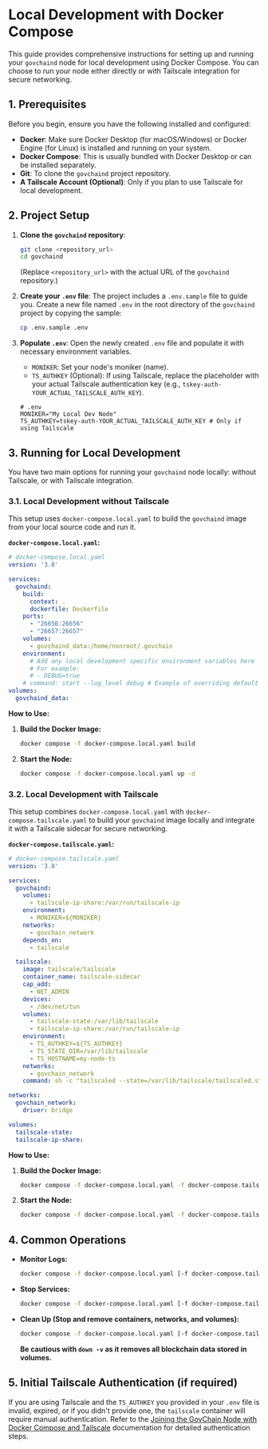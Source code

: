 # Local Development with Docker Compose

This guide provides comprehensive instructions for setting up and running your `govchaind` node for local development using Docker Compose. You can choose to run your node either directly or with Tailscale integration for secure networking.

## 1. Prerequisites

Before you begin, ensure you have the following installed and configured:

*   **Docker**: Make sure Docker Desktop (for macOS/Windows) or Docker Engine (for Linux) is installed and running on your system.
*   **Docker Compose**: This is usually bundled with Docker Desktop or can be installed separately.
*   **Git**: To clone the `govchaind` project repository.
*   **A Tailscale Account (Optional)**: Only if you plan to use Tailscale for local development.

## 2. Project Setup

1.  **Clone the `govchaind` repository**:
    ```bash
    git clone <repository_url>
    cd govchaind
    ```
    (Replace `<repository_url>` with the actual URL of the `govchaind` repository.)

2.  **Create your `.env` file**:
    The project includes a `.env.sample` file to guide you. Create a new file named `.env` in the root directory of the `govchaind` project by copying the sample:
    ```bash
    cp .env.sample .env
    ```

3.  **Populate `.env`**:
    Open the newly created `.env` file and populate it with necessary environment variables.
    *   `MONIKER`: Set your node's moniker (name).
    *   `TS_AUTHKEY` (Optional): If using Tailscale, replace the placeholder with your actual Tailscale authentication key (e.g., `tskey-auth-YOUR_ACTUAL_TAILSCALE_AUTH_KEY`).
    ```dotenv
    # .env
    MONIKER="My Local Dev Node"
    TS_AUTHKEY=tskey-auth-YOUR_ACTUAL_TAILSCALE_AUTH_KEY # Only if using Tailscale
    ```

## 3. Running for Local Development

You have two main options for running your `govchaind` node locally: without Tailscale, or with Tailscale integration.

### 3.1. Local Development without Tailscale

This setup uses `docker-compose.local.yaml` to build the `govchaind` image from your local source code and run it.

**`docker-compose.local.yaml`:**
```yaml
# docker-compose.local.yaml
version: '3.8'

services:
  govchaind:
    build:
      context: .
      dockerfile: Dockerfile
    ports:
      - "26656:26656"
      - "26657:26657"
    volumes:
      - govchaind_data:/home/nonroot/.govchain
    environment:
      # Add any local development specific environment variables here
      # For example:
      # - DEBUG=true
    # command: start --log_level debug # Example of overriding default command
volumes:
  govchaind_data:
```

**How to Use:**

1.  **Build the Docker Image:**
    ```bash
    docker compose -f docker-compose.local.yaml build
    ```
2.  **Start the Node:**
    ```bash
    docker compose -f docker-compose.local.yaml up -d
    ```

### 3.2. Local Development with Tailscale

This setup combines `docker-compose.local.yaml` with `docker-compose.tailscale.yaml` to build your `govchaind` image locally and integrate it with a Tailscale sidecar for secure networking.

**`docker-compose.tailscale.yaml`:**
```yaml
# docker-compose.tailscale.yaml
version: '3.8'

services:
  govchaind:
    volumes:
      - tailscale-ip-share:/var/run/tailscale-ip
    environment:
      - MONIKER=${MONIKER}
    networks:
      - govchain_network
    depends_on:
      - tailscale

  tailscale:
    image: tailscale/tailscale
    container_name: tailscale-sidecar
    cap_add:
      - NET_ADMIN
    devices:
      - /dev/net/tun
    volumes:
      - tailscale-state:/var/lib/tailscale
      - tailscale-ip-share:/var/run/tailscale-ip
    environment:
      - TS_AUTHKEY=${TS_AUTHKEY}
      - TS_STATE_DIR=/var/lib/tailscale
      - TS_HOSTNAME=my-node-ts
    networks:
      - govchain_network
    command: sh -c "tailscaled --state=/var/lib/tailscale/tailscaled.state --socket=/var/run/tailscale/tailscaled.sock & tailscale up --authkey=$TS_AUTHKEY --hostname=$TS_HOSTNAME --accept-routes && tailscale ip -4 > /var/run/tailscale-ip/ts_ip && sleep infinity"

networks:
  govchain_network:
    driver: bridge

volumes:
  tailscale-state:
  tailscale-ip-share:
```

**How to Use:**

1.  **Build the Docker Image:**
    ```bash
    docker compose -f docker-compose.local.yaml -f docker-compose.tailscale.yaml build
    ```
2.  **Start the Node:**
    ```bash
    docker compose -f docker-compose.local.yaml -f docker-compose.tailscale.yaml up -d
    ```

## 4. Common Operations

*   **Monitor Logs:**
    ```bash
    docker compose -f docker-compose.local.yaml [-f docker-compose.tailscale.yaml] logs -f govchaind
    ```
*   **Stop Services:**
    ```bash
    docker compose -f docker-compose.local.yaml [-f docker-compose.tailscale.yaml] down
    ```
*   **Clean Up (Stop and remove containers, networks, and volumes):**
    ```bash
    docker compose -f docker-compose.local.yaml [-f docker-compose.tailscale.yaml] down -v
    ```
    **Be cautious with `down -v` as it removes all blockchain data stored in volumes.**

## 5. Initial Tailscale Authentication (if required)

If you are using Tailscale and the `TS_AUTHKEY` you provided in your `.env` file is invalid, expired, or if you didn't provide one, the `tailscale` container will require manual authentication. Refer to the [Joining the GovChain Node with Docker Compose and Tailscale](DOCKER_COMPOSE_TAILSCALE.md) documentation for detailed authentication steps.